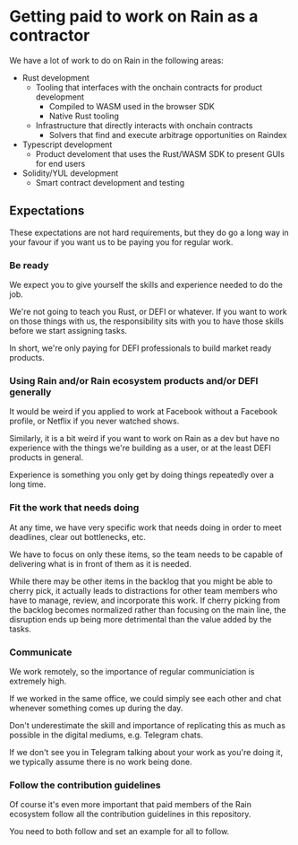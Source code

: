 # Getting paid to work on Rain as a contractor

We have a lot of work to do on Rain in the following areas:

- Rust development
  - Tooling that interfaces with the onchain contracts for product development
    - Compiled to WASM used in the browser SDK
    - Native Rust tooling
  - Infrastructure that directly interacts with onchain contracts
    - Solvers that find and execute arbitrage opportunities on Raindex
- Typescript development
  - Product develoment that uses the Rust/WASM SDK to present GUIs for end users
- Solidity/YUL development
  - Smart contract development and testing

## Expectations

These expectations are not hard requirements, but they do go a long way in your
favour if you want us to be paying you for regular work.

### Be ready

We expect you to give yourself the skills and experience needed to do the job.

We're not going to teach you Rust, or DEFI or whatever. If you want to work on
those things with us, the responsibility sits with you to have those skills
before we start assigning tasks.

In short, we're only paying for DEFI professionals to build market ready
products.

### Using Rain and/or Rain ecosystem products and/or DEFI generally

It would be weird if you applied to work at Facebook without a Facebook profile,
or Netflix if you never watched shows.

Similarly, it is a bit weird if you want to work on Rain as a dev but have no
experience with the things we're building as a user, or at the least DEFI
products in general.

Experience is something you only get by doing things repeatedly over a long time.

### Fit the work that needs doing

At any time, we have very specific work that needs doing in order to meet
deadlines, clear out bottlenecks, etc.

We have to focus on only these items, so the team needs to be capable of
delivering what is in front of them as it is needed.

While there may be other items in the backlog that you might be able to cherry
pick, it actually leads to distractions for other team members who have to
manage, review, and incorporate this work. If cherry picking from the backlog
becomes normalized rather than focusing on the main line, the disruption ends
up being more detrimental than the value added by the tasks.

### Communicate

We work remotely, so the importance of regular communiciation is extremely high.

If we worked in the same office, we could simply see each other and chat whenever
something comes up during the day.

Don't underestimate the skill and importance of replicating this as much as
possible in the digital mediums, e.g. Telegram chats.

If we don't see you in Telegram talking about your work as you're doing it, we
typically assume there is no work being done.

### Follow the contribution guidelines

Of course it's even more important that paid members of the Rain ecosystem follow
all the contribution guidelines in this repository.

You need to both follow and set an example for all to follow.